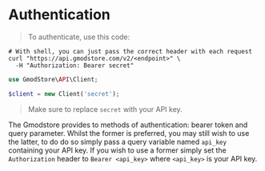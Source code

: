 # Authentication

> To authenticate, use this code:

```shell
# With shell, you can just pass the correct header with each request
curl "https://api.gmodstore.com/v2/<endpoint>" \
  -H "Authorization: Bearer secret"
```

```php
use GmodStore\API\Client;

$client = new Client('secret');
```

> Make sure to replace `secret` with your API key.

The Gmodstore provides to methods of authentication: bearer token and query parameter.
Whilst the former is preferred, you may still wish to use the latter, 
to do do so simply pass a query variable named `api_key` containing your API key.
If you wish to use a former simply set the `Authorization` header to `Bearer <api_key>` where `<api_key>` is your API key.
